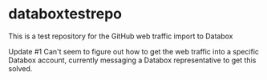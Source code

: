# databoxtestrepo
This is a test repository for the GitHub web traffic import to Databox

Update #1
Can't seem to figure out how to get the web traffic into a specific Databox account, currently messaging a Databox representative to get this solved. 
